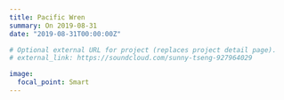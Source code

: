 ```yaml
---
title: Pacific Wren
summary: On 2019-08-31
date: "2019-08-31T00:00:00Z"

# Optional external URL for project (replaces project detail page).
# external_link: https://soundcloud.com/sunny-tseng-927964029

image:
  focal_point: Smart
---
```

